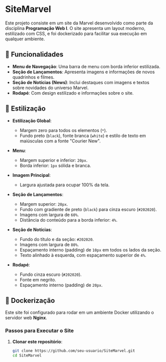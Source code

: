 # SiteMarvel

Este projeto consiste em um site da Marvel desenvolvido como parte da disciplina **Programação Web I**. O site apresenta um layout moderno, estilizado com CSS, e foi dockerizado para facilitar sua execução em qualquer ambiente.

## 🚀 Funcionalidades

- **Menu de Navegação**: Uma barra de menu com borda inferior estilizada.
- **Seção de Lançamentos**: Apresenta imagens e informações de novos quadrinhos e filmes.
- **Seção de Notícias (News)**: Inclui destaques com imagens e textos sobre novidades do universo Marvel.
- **Rodapé**: Com design estilizado e informações sobre o site.

## 🎨 Estilização

- **Estilização Global**:
  - Margem zero para todos os elementos (`*`).
  - Fundo preto (`black`), fonte branca (`white`) e estilo de texto em maiúsculas com a fonte "Courier New".
  
- **Menu**:
  - Margem superior e inferior: `20px`.
  - Borda inferior: `1px` sólida e branca.
  
- **Imagem Principal**:
  - Largura ajustada para ocupar 100% da tela.

- **Seção de Lançamentos**:
  - Margem superior: `20px`.
  - Fundo com gradiente de preto (`black`) para cinza escuro (`#202020`).
  - Imagens com largura de `60%`.
  - Distância do conteúdo para a borda inferior: `4%`.

- **Seção de Notícias**:
  - Fundo do título e da seção: `#202020`.
  - Imagens com largura de `80%`.
  - Espaçamento interno (padding) de `10px` em todos os lados da seção.
  - Texto alinhado à esquerda, com espaçamento superior de `4%`.

- **Rodapé**:
  - Fundo cinza escuro (`#202020`).
  - Fonte em negrito.
  - Espaçamento interno (padding) de `20px`.

## 🐳 Dockerização

Este site foi configurado para rodar em um ambiente Docker utilizando o servidor web **Nginx**.

### **Passos para Executar o Site**

1. **Clonar este repositório**:
   ```bash
   git clone https://github.com/seu-usuario/SiteMarvel.git
   cd SiteMarvel
